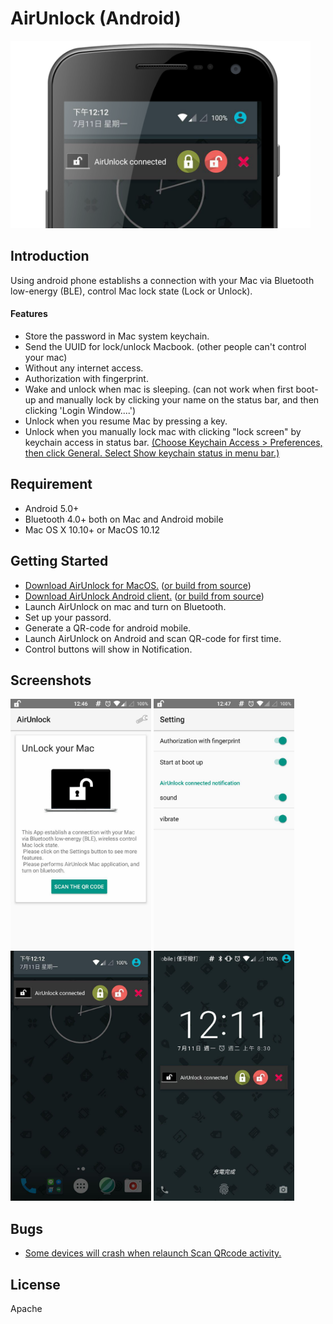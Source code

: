 
AirUnlock (Android)
===================================
<img src="screenshots/logo.png" height="300" alt="Screenshot"/> 

Introduction
------------
Using android phone establishs a connection with your Mac via Bluetooth low-energy (BLE), control Mac lock state (Lock or Unlock).
#### Features
- Store the password in Mac system keychain.
- Send the UUID for lock/unlock Macbook. (other people can't control your mac)
- Without any internet access.
- Authorization with fingerprint.
- Wake and unlock when mac is sleeping. (can not work when first boot-up and manually lock by clicking your name on the status bar, and then clicking 'Login Window....')
- Unlock when you resume Mac by pressing a key.
- Unlock when you manually lock mac with clicking "lock screen" by keychain access in status bar. [(Choose Keychain Access > Preferences, then click General. Select Show keychain status in menu bar.)](https://support.apple.com/kb/PH20121?viewlocale=en_US&locale=en_US)



Requirement
--------------
- Android 5.0+
- Bluetooth 4.0+ both on Mac and Android mobile
- Mac OS X 10.10+ or MacOS 10.12

Getting Started
---------------
- [Download AirUnlock for MacOS.](https://github.com/pinetum/AirUnlock-for-Mac/releases/download/0.4/AirUnlock_mac_0.4.zip) ([or build from source](https://github.com/pinetum/AirUnlock-for-Mac))
- [Download AirUnlock Android client.](https://github.com/pinetum/AirUnlock-for-Android/releases/download/1.0/AirUnlock_1.0.zip) ([or build from source](https://github.com/pinetum/AirUnlock-for-Android))
- Launch AirUnlock on mac and turn on Bluetooth.
- Set up your passord.
- Generate a QR-code for android mobile.
- Launch AirUnlock on Android and scan QR-code for first time.
- Control buttons will show in Notification.

Screenshots
-------------
<img src="screenshots/home_screen.jpg" height="400" alt="Screenshot"/> 
<img src="screenshots/setting_screen.jpg" height="400" alt="Screenshot"/> 
<img src="screenshots/notification_screen.jpg" height="400" alt="Screenshot"/> 
<img src="screenshots/lock_screen.jpg" height="400" alt="Screenshot"/> 




Bugs
-------------
- [Some devices will crash when relaunch  Scan QRcode activity.](https://github.com/dm77/barcodescanner/issues/187)

License
-------
Apache


